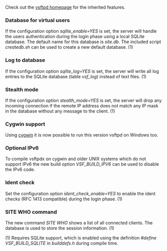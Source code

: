 Check out the [vsftpd homepage](http://vsftpd.beasts.org/#features) for the inherited features.

### Database for virtual users ###
If the configuration option _sqlite\_enable=YES_ is set, the server will handle
the users authentication during the login phase using a local SQLite database.
The default name for this database is _site.db_. The included script _createdb.sh_
can be used to create a new default database. (1)

### Log to database ###
If the configuration option _sqlite\_log=YES_ is set, the server will write all log
entries to the SQLite database (table _vsf\_log_) instead of text files. (1)

### Stealth mode ###
If the configuration option _stealth\_mode=YES_ is set, the server will drop
any incoming connection if the remote IP address does not match any IP mask in the
database without any message to the client. (1)

### Cygwin support ###
Using [cygwin](http://www.cygwin.com) it is now possible to run this version vsftpd
on Windows too.

### Optional IPv6 ###
To compile vsftpdx on cygwin and older UNIX systems which do not support IPv6 the
new build option _VSF\_BUILD\_IPV6_ can be used to disable the IPv6 code.

### Ident check ###
Set the configuration option _ident\_check\_enable=YES_ to enable the ident checks
(RFC 1413 compatible) during the login phase. (1)

### SITE WHO command ###
The new command _SITE WHO_ shows a list of all connected clients. The database is used
to store the session information. (1)

(1) Requires SQLite support, which is enabled using the definition _#define VSF\_BUILD\_SQLITE_ in _builddefs.h_ during compile time.